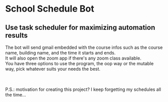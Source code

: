 # School Schedule Bot
## Use task scheduler for maximizing automation results
The bot will send  gmail embedded with the course infos such as the course name, building name, and the time it starts and ends.<br />
It will also open the zoom app if there's any zoom class available.<br />
You have three options to use the program, the oop way or the mutable way, pick whatever suits your needs the best.

<br />
<br />
P.S.: motivation for creating this project? I keep forgetting my schedules all the time...
